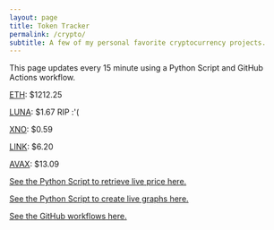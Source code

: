 ```yaml
---
layout: page
title: Token Tracker
permalink: /crypto/
subtitle: A few of my personal favorite cryptocurrency projects.
---
```


 This page updates every 15 minute using a Python Script and GitHub Actions workflow.


<!--BEGINCRYPTOINPUT-->
[ETH](https://smfxfc.github.io/crypto/eth.html): $1212.25

[LUNA](https://smfxfc.github.io/crypto/luna.html): $1.67 RIP :'(

[XNO](https://smfxfc.github.io/crypto/xno.html): $0.59

[LINK](https://smfxfc.github.io/crypto/link.html): $6.20

[AVAX](https://smfxfc.github.io/crypto/avax.html): $13.09

<!--ENDCRYPTOINPUT-->
 
 
[See the Python Script to retrieve live price here.](https://github.com/smfxfc/smfxfc.github.io/blob/master/src/get_cryptos.py)

[See the Python Script to create live graphs here.](https://github.com/smfxfc/smfxfc.github.io/blob/master/src/graph_crypto.py)

[See the GitHub workflows here.](https://github.com/smfxfc/smfxfc.github.io/blob/master/.github/workflows/)
